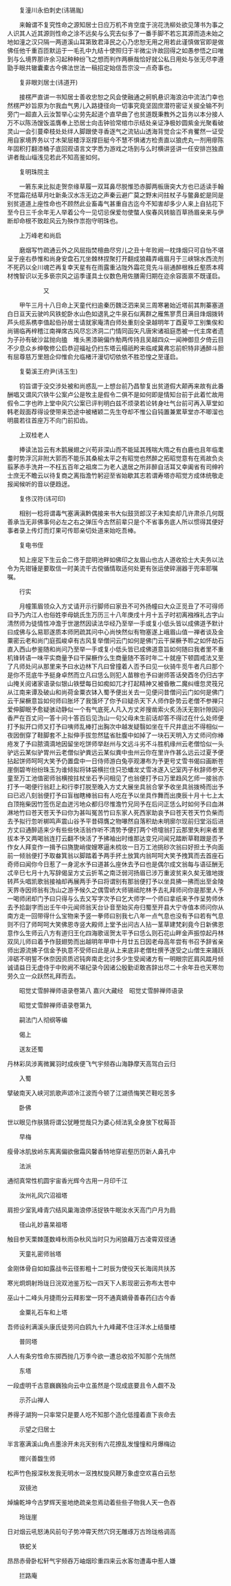 <!-- { "loadSidebar": true } -->
　　复潼川永伯刺史(讳锡胤)

　　来翰谓不复究性命之源知居士日应万机不肯空度于浣花洗柳处欲见薄书为事之人识其人近其源则性命之涂不远矣与么究去似多了一番手脚不若忘其源而造未始之地如潼之汉只隔一两道溪山耳第致君泽民之心乃忠恕无用之用若此谨慎做官即是做佛任他千重百匝默运于一毛孔中九结十使照归于半微尘许故回得之如愚参悟之曰唯到与么境界那许余习起种种纷飞之想而判作两橛哉恰好就公私日用处与张无尽李遵勖手眼共辙囊橐古今佛法世法一稿招定始信吾宗没一点奇事也。

　　复非眼刘居士(讳道开)

　　接楞严直讲一书知居士善收忠恕之风会使融通之舸帆悬识海浪泊中流法门幸也然楞严妙旨原为尔我血气男儿入路捷径向一切事究竟坚固庶潜符密证关捩全输不列旁门一超直入云汝暂举心尘劳先起道个直早曲了也贫道既秉教外之旨务以本分接人万不以陈汤馊饭滥膺奉上恐居士向击钟验常绾巾示结处亲证净极妙圆紫金光聚看破灵山一会引蔓牵枝处处绊人脚跟使寻香逐气之流钻山透海背觉合尘不肯矍然一证受用自家境界务以寸木架层楼浮沤撑巨艇今不慧不惧诸方检责直以狼虎丸一剂用瘳陈年固积打翻漆桶子底回观语言文字悉为游戏之场到与么时横讲竖讲一任安排岂独直讲者哉山缁浅见若此不知高鉴如何。

　　复明珠院主

　　一箬东来比拟走贺奈缘草履一双耳鼻尽脱惟恐赤脚两板唐突大方也已适读手翰不觉霜花结草月吐新条汉水冻无边之声秦云避广莫之野末问拄杖子与鳖鼻蛇是同是别贫道道上座性命也不顾然此业畜毒气甚重自古迄今不知害却多少人来上自拈花下至今日三千余年无人举着公今一见切忌保爱勿使螫人俟春风转脑百草扬眉亲来与伊断却命根不致趁风云为殃作祟抱守明珠也。

　　上万峰老和尚启

　　磨烟写竹疏通云外之风屈指焚檀曲尽穷儿之丑十年败阙一枕烽烟只可自怡不堪呈于座右恭惟和尚身安盘石兀坐棘林捏聚打开翻成狼藉弄峨眉月于三峡锦水西流剂不死药以全川魂芒再复幸天星有在雨露重沾陇外霜花竞先斗丽通醉根株丘壑质本樗材愧智识以无多亵宗风之运季谨具土仪数色用佐膳需归期在迩余容面禀不既谨启。

　　　　　　又

　　甲午三月十八日命上天童代扫逾秦历魏泛泗来吴三周寒暑始近塔前其荆蓁塞道白日亘天云驶吟风铁蛇卧水山色如退乳之牛泉石似离群之雁焦寥贯日满目烽烟拨转芦头缆系槜李值起伯孙居士请就家庵清白师处重刻全录越明年丁酉夏毕工别集俟和尚锡临再梓稽江南禅席古风尽忘济洞二门情同函矢凡唐宋诸祖庭悉被一代主席者遗为子孙有破沙盆抛向搕　堆头黑漆碗偏作觔两传持且吴越四众一闻神御旦夕倚云目不少息众乡绅敬修公启恭迎福祉仍扫东塔云榻祇盻来临咸冀弗忘前帜特非通醉斗胆有屈尊慈万里翘企仰惟俞允临楮汗漫切切依依不胜恐惶之至谨启。

　　复菊溪王府尹(讳玉生)

　　钧旨谓于没交涉处被和尚惑乱一上想台前乃昌黎复出贫道假大颠再来故有此番酬唱又谓风穴铁牛公案卢公是牧主是假令二俱不是如何即是情知台前于此着忙故用假令二字也昨上堂中风穴公案已评判明白兹不烦录若论转身吐气台前可再入草堂如韩老觌面荐得设使带来恐途中被楮颖二先生夺却不惟公自钝置兼累草堂亦不唧溜也明晨若往首座万不向门前扣齿。

　　上双桂老人

　　捧读法旨云有木鹅展翅之兴苟非深山而不能延其残喘大隋之有白鹿也且年临耄耋时势浮沉非附大郭而不能乐其桑榆太平之有昭觉也然醉之拓昭觉意有在焉故负炎翦茅赤手洗井一不枉五百年之祖席二为老人退居之所非醉自活耳又幸阖省有司绅衿士庶无不瞻云以待复商之离指澹竹躬迎至省始歇其志若谓寿塔亦昭觉方成体统敬走报闻候听的音以便趋迓。

　　复佟汉符(讳可印)

　　相别一稔将谓毒气塞满滇黔偶接来书大似鼓货郎汉子未知卖却几许肃杀几何既善承当无非佛事何必左之右之弹压今古然前辈只是个不省事务底人所以惯得其便好事者录上传灯而灯果可传耶亲切处道来始吃吾棒。

　　复电书侄

　　知上座足下生云会二佟于昆明池畔如佛印之友眉山也古人道收拾士大夫务以法令为先钳锤是要取信一时美流千古傥循情取适何处更有张运使碎溺器于兜率耶嘱嘱。

　　行实

　　月幢策眉领众入方丈请开示行脚师曰家丑不可外扬幢曰大众正觅丑了不可得师曰予乃内江人也俗姓李母姚氏生万历三十八年庚戌十月十五子时初离襁褓礼古字山清然师为徒情性冲澹于世邈然因读法华经乃至举一手或复小低头皆以成佛道予默计曰成佛与么易耶遂质本师罔疏其问中心尚怏然似有物塞遂上峨眉山值一禅者谈及金粟密云老和尚门庭孤峻卓有古风复举僧问云门如何是佛门云干屎橛予聆之如怀劫石直入西山参鉴随和尚问乃至举一手或复小低头皆已成佛道意旨如何随曰我者里不重机锋转语一味平实商量予曰干屎橛作么生商量随不答时年二十就座下顿圆戒法又至了凡师处问从那里来予曰水边林下凡曰曾撞着人否予曰见一伙骑牛觅牛者凡曰那个是你不觅底牛予挺身卓然而立凡曰恁么则犯人苗稼也予曰谢师答话癸酉冬仍归古字山掩关阅诸家语录似银山铁壁每日如痴如兀才打起精神又被昏散二魔纠缠忽灵筏兄从江南来谭及破山和尚荷金粟衣钵入蜀予便出关去一见便问昔僧问云门如何是佛门云干屎橛意旨如何师曰胀坏了我饿坏了你予曰疑杀天下人师作卧势云老僧不参禅只爱伸脚眠予愈疑骇动静似一个有气底死人凡入方丈斧搜凿索火炙汤沃无劄针隙因问香严在百丈问一答十问十答百后见沩山一句父母未生前话却答不得过在什么处师便打予拟开口师又打予曰咦师乱棒打出胸次中越发疑翳如坐在千尺井底出不得相似一夜因倒穿了鞋脚套不上拟伸手拔忽然猛省肚腹中如掉了一块石天明入方丈师问你棒疮发了予曰脓滴滴地因留坐吃饼师举赵州与文远斗劣不斗胜机缘州云老僧恰似一头驴远云某似驴胃州云老僧似驴粪远云某似粪中虫州云你在里许作甚么远云过夏予便拈起饼师呵呵大笑予仍置盘中一日侍师游白兔亭观瀑布为予更号丈雪书偈曰画断苍崖倒碧岑纷纷珠玉为谁倾拟将钵袋横拦住只恐蟠龙丈雪冰遂入记室丙子秋辞师参天童至万工池值密师翁横按拄杖坐石予问相见了也翁便打予曰万里趋风乞师一接翁亦打予一喝便行翁赶上和行李打脱至晚入方丈大展坐具翁合掌予收坐具翁拨椅而出予曰已迟八刻翁便打予曰盲枷瞎棒翁曰有人吃在予以坐具作舞而出庚辰十月十七上太白顶拖柴因竹签伤足血迸污地众都归尽惟澹竹兄同予在后问正恁么时如何予曰血淋淋地竹曰苍天苍天予曰你为甚叫冤苦竹曰东家人死西家助哀予曰苍天苍天竹负柴而去予拟行忽听梆鸣声震山谷予平昔碍膺之物嚗然自落积劫未明廓尔现前归堂浴后进方丈曰通醉适来少有些些快活翁作听不清势予便打两个喷嚏翁打云那里失利来者里拔本予又两喝翁连打云翻不快活了予拂袖出时维那达变兄问闻兄踏断草鞋跟是否予作女人拜变作一揖予曰旖旎峭俊嫂寒逼未梳妆一日万工池挑砂次翁曰好担土予向面前一倾翁便打予取畚箕翁以脚踏着予两手抔土放箕内翁呵呵大笑予拽箕而去首座石奇师曰闻你今日惹了一身泥水予曰道甚么座休去予曰也是偶尔成文翁每与语征酬无忒辛巳七月十九写辞偈呈方丈云折苇之南泛弱河扬眉已涉万重波贫来久矣无锥地拨转芦头唱凯歌翁接袖却再展两手予曰将谓别有那翁便打予以坐具拂一拂而出至金陵天界寺因师翁有沩山之游予候久之偶雪峤大师锡祗陀林予去礼拜师问你是那里人予一喝师闭却门予曰只得与么去又写字次予曰乞大师字一个师曰拿纸来予作呈势师休去予拾副字而出壬午中元闻师翁天台讣音至始买舟归蜀至开县大宁寺值本师问你从南方走一回带得什么宝物来予竖一拳师曰别我七八年一点气息也没有予曰若有气息则不归了师呵呵大笑佛恩寺竖大殿师上堂予出问古人拈一茎草建梵刹竟今日新佛恩意作么生师云八方有道归王化四海歌谣贺太平予曰恁么则石花山畔金声振惊起丹林双凤儿师曰着予作鼓翅势而出越明年甲申十月廿五日因老母高年尝有书召予辞省亲师出源流拂子信金予执意不受师曰此是从上来底非老僧杜撰予遂受之山僧生来踊跃淬砺不明誓不休奈因资质迟钝奔南走北讨多少生受闻诸方有一明眼宗匠肩风踏月倾诚请益日无虚侍于中败阙不堪纪录今因诸公殷勤讵敢吝辞出尽二十余年丑也天寒勿劳久立一众跃然礼拜而去。

　　昭觉丈雪醉禅师语录卷第八
嘉兴大藏经　昭觉丈雪醉禅师语录


　　昭觉丈雪醉禅师语录卷第九

　　嗣法门人彻纲等编

　　偈上

　　送友还蜀

丹林彩凤涉离微翼羽时成疾便飞气宇频吞山海静摩天高驾白云归

　　入蜀

擘破南天入峡河凯歌声颂冷江波而今顿了江湖债悔笑芒鞋吃苦多

　　卧佛

世以眼见作肤猜将谓公犹睡觉哉只为婆心倾法乳全身放下枕莓苔

　　早梅

瘦骨冰肌放岭东离离偏欲傲霜风馨香特地穿岩壑历历新人鼻孔中

　　法派

通彻真常性机圆宇宙香光辉今古用一月印千江

　　汝州礼风穴沼祖塔

肩担少室乳峰青穴结风巢海浪停活捉铁牛眠汝水天高门户月为扃

　　径山礼妙喜杲祖塔

触目参天栗棘蓬数峰秋雨杂秋风当时只为闲狼藉万古凌霄双径通

　　天童礼密师翁塔

金刚体骨自如如露战书云径影粗十二时辰为使役天长海阔共扶苏

寒光炯炯射玲珑日浣双池鉴万松一四天下人影现密云弥布太苍中

巫山十二峰头月捷雨分云拜影堂一窍不通真嫡骨善春药臼古今香

　　金粟礼石车和上塔

吾师设利满溪头康氏徒劳问白鸥九十九峰藏不住汪洋水上结蜃楼

　　普同塔

人人有条穷性命东掷西抛几万季今欲一遭总收拾不知那个先悄然

　　东塔

一段虚明千古意巍巍独向云中立虽然是个现成底要且令人觑不及

　　示芥山禅人

养得子湖狗一只率常只是要人吃不知那个造化低撞着直下丧命去

　　示望之归居士

半言塞满溪山角点墨涂开未兆天别有六花撩乱发憧憧和月爆梅边

　　赠兴善馥生师

松声竹色报深秋发我无明水一沤拽杖旋风鞭万象虚空欢喜白云愁

　　双镜池

焯爚乾坤今古梦辉天鉴地绝疏亲忽焉动着些些子物我人天一色吞

　　玲珑崖

日对烟云吼怒涛风前句子势冲霄天然穴窍无雕琢万古玲珑格调高

　　铁蛇关

昂昂赤骨卧松轩气宇频吞万岫烟珍重四来云水客勿遭毒中惹人嫌

　　拦路庵

